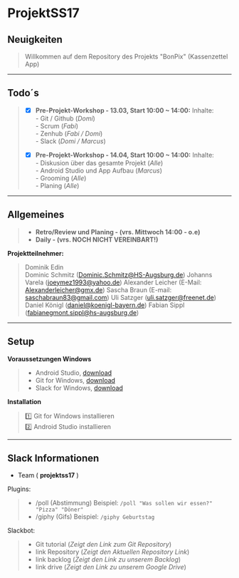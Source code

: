 # ProjektSS17

## Neuigkeiten
>
>  Willkommen auf dem Repository des Projekts "BonPix" (Kassenzettel App)
>
>
>
***

## Todo´s

> - [x] **Pre-Projekt-Workshop - 13.03, Start 10:00 ~ 14:00:**
>       Inhalte:  
>       - Git / Github (_Domi_)  
>       - Scrum (_Fabi_)  
>       - Zenhub (_Fabi / Domi_)  
>       - Slack (_Domi / Marcus_)
>
> - [x] **Pre-Projekt-Workshop - 14.04, Start 10:00 ~ 14:00:**
>       Inhalte:  
>       - Diskusion über das gesamte Projekt (_Alle_)  
>       - Android Studio und App Aufbau (_Marcus_)  
>       - Grooming (_Alle_)  
>       - Planing (_Alle_)  
>
***

## Allgemeines

> - **Retro/Review und Planing - (vrs. Mittwoch 14:00 - o.e)**  
> - **Daily - (vrs. NOCH NICHT VEREINBART!)**
>

**Projektteilnehmer:**
> Dominik Edin  
> Dominic Schmitz (Dominic.Schmitz@HS-Augsburg.de)
> Johanns Varela (joeymez1993@yahoo.de)
> Alexander Leicher (E-Mail: Alexanderleicher@gmx.de)
> Sascha Braun (E-mail: saschabraun83@gmail.com)
> Uli Satzger (uli.satzger@freenet.de)
> Daniel Königl  (daniel@koenigl-bayern.de)
> Fabian Sippl (fabianegmont.sippl@hs-augsburg.de)
>
***

## Setup

**Voraussetzungen Windows**  
> - Android Studio, [download](https://developer.android.com/studio/index.html)  
> - Git for Windows, [download](https://git-scm.com/download/win)
> - Slack for Windows, [download](https://slack.com/downloads/windows)

**Installation**
> :one: Git for Windows installieren  
> :two: Android Studio installieren  
>
***

## Slack Informationen  
- Team ( **projektss17** )

Plugins:  
> - /poll (Abstimmung) Beispiel: `/poll "Was sollen wir essen?" "Pizza" "Döner"` 
> - /giphy (Gifs) Beispiel: `/giphy Geburtstag`  

Slackbot:
> - Git tutorial (_Zeigt den Link zum Git Repository_) 
> - link Repository (_Zeigt den Aktuellen Repository Link_)  
> - link backlog (_Zeigt den Link zu unserem Backlog_)  
> - link drive (_Zeigt den Link zu unserem Google Drive_)

